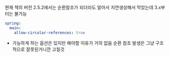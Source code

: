 현재 책의 버전 2.5.2에서는 순환참조가 되더라도 알아서 지연생성해서 막았는데
3.x부터는 불가능

```yaml
spring:
  main:
    allow-circular-references: true
```
- 가능하게 하는 옵션은 있지만 해야할 이유가 거의 없음 순환 참조 발생은 그냥 구조적으로 잘못된거니깐 고칠것